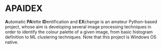 # APAIDEX
**A**utomatic **PA**lette **ID**entification and **EX**change is an amateur Python-based project, whose aim is developing several image processing techniques in order to identify the colour palette of a given image, from basic histogram definition to ML clustering techniques.
Note that this project is Windows OS native.
